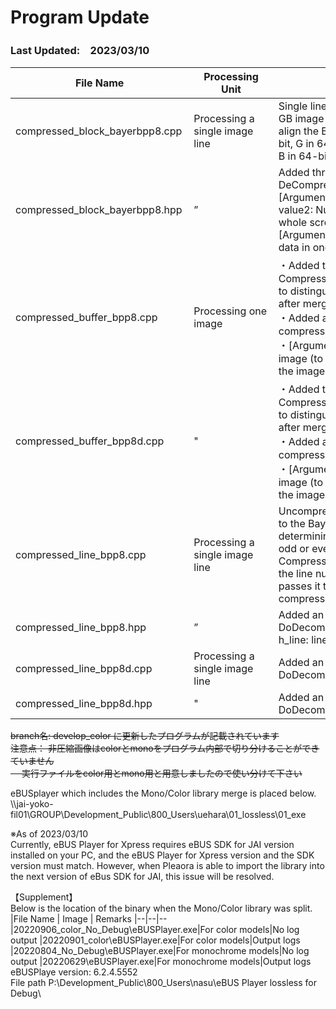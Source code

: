 # Program Update
### Last Updated:　2023/03/10


|File Name | Processing Unit | Changes
|--|--|--
|compressed_block_bayerbpp8.cpp | Processing a single image line  | Single line contains compressed RG or GB image data. Decompress and re-align the BayerFilter array with R in 64-bit, G in 64-bit order, or G in 64-bit, and B in 64-bit order.
|compressed_block_bayerbpp8.hpp | ”　　　　　　  | Added three arguments to the DeCompress function. <br>[Argument1] value1, [Argument2] value2: Numeric values when filling the whole screen with RGB <br>[Argument3]: The number of 128 bit data in one block_num line 
|compressed_buffer_bpp8.cpp     | Processing one image | ・Added the PixelType argument to CompressedBufferBpp8::DoDeCompress to distinguish between mono and color, after merging the mono/color library. <br>・Added an argument to compressed_line->DoDecompress <br>・[Argument1] Number of lines in h image (to separate the number of lines in the image by odd and even numbers)
|compressed_buffer_bpp8d.cpp　　| "　             | ・Added the PixelType argument to CompressedBufferBpp8::DoDeCompress to distinguish between mono and color, after merging the mono/color library. <br>・Added an argument to compressed_line->DoDecompress <br>・[Argument1] Number of lines in h image (to separate the number of lines in the image by odd and even numbers)
|compressed_line_bpp8.cpp　　　 | Processing a single image line  | Uncompressed Data: Re-align the data to the BayerFilter as-is, after determining whether the line number is odd or even. <br>Compressed Data:  Determines whether the line number is odd or even and passes it to compressed_block_bayerbpp8　
|compressed_line_bpp8.hpp　　　 | ”　　　　　　 | Added an argument to the DoDecompress function.<br> h_line: line number of the image
|compressed_line_bpp8d.cpp      | Processing a single image line  | Added an argument to the DoDecompress function.　
|compressed_line_bpp8d.hpp      | "　　　　　　　 | Added an argument to the DoDecompress function.

~~branch名: develop_color に更新したプログラムが記載されています<br>~~
~~注意点： 非圧縮画像はcolorとmonoをプログラム内部で切り分けることができていません<br>~~
~~&emsp; 実行ファイルをcolor用とmono用と用意しましたので使い分けて下さい<br>~~

eBUSplayer which includes the Mono/Color library merge is placed below.<br>
\\\jai-yoko-fil01\GROUP\Development\_Public\800_Users\uehara\01_lossless\01_exe <br>

※As of 2023/03/10<br>
Currently, eBUS Player for Xpress requires eBUS SDK for JAI version installed on your PC, and the eBUS Player for Xpress version and the SDK version must match. However, when Pleaora is able to import the library into the next version of eBus SDK for JAI, this issue will be resolved.

【Supplement】<br>
Below is the location of the binary when the Mono/Color library was split.
|File Name | Image | Remarks
|--|--|--
|20220906_color_No_Debug\eBUSPlayer.exe|For color models|No log output
|20220901_color\eBUSPlayer.exe|For color models|Output logs
|20220804_No_Debug\eBUSPlayer.exe|For monochrome models|No log output
|20220629\eBUSPlayer.exe|For monochrome models|Output logs
eBUSPlaye version: 6.2.4.5552<br>
File path P:\Development\_Public\800_Users\nasu\eBUS Player lossless for Debug\


